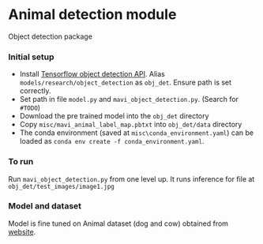 # Animal detection module
Object detection package

### Initial setup
- Install [Tensorflow object detection API]. Alias `models/research/object_detection` as `obj_det`. Ensure path is set correctly.
- Set path in file `model.py` and `mavi_object_detection.py`. (Search for `#TODO`)
- Download the pre trained model into the `obj_det` directory
- Copy `misc/mavi_animal_label_map.pbtxt` into `obj_det/data` directory
- The conda environment (saved at `misc\conda_environment.yaml`) can be loaded as `conda env create -f conda_environment.yaml`.

### To run
Run `mavi_object_detection.py` from one level up. It runs inference for file at `obj_det/test_images/image1.jpg`

### Model and dataset
Model is fine tuned on Animal dataset (dog and cow) obtained from [website].

[website]: http://www.cse.iitd.ac.in/mavi/datasets.html
[Tensorflow object detection API]: https://github.com/tensorflow/models/blob/master/research/object_detection/g3doc/installation.md
